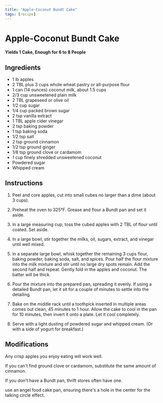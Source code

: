 ```yaml
---
title: "Apple-Coconut Bundt Cake"
tags: [recipe]
---
```


# Apple-Coconut Bundt Cake

#### Yields 1 Cake, Enough for 6 to 8 People

## Ingredients
- 1 lb apples
- 2 TBL plus 3 cups whole wheat pastry or all-purpose flour
- 1 can (14 ounces) coconut milk, about 1.5 cups
- 2/3 cup unsweetened plain milk
- 2 TBL grapeseed or olive oil
- 1/2 cup sugar
- 1/4 cup packed brown sugar
- 2 tsp vanilla extract
- 1 TBL apple cider vinegar
- 2 tsp baking powder
- 1 tsp baking soda
- 1/2 tsp salt
- 2 tsp ground cinnamon
- 1/2 tsp ground ginger
- 1/8 tsp ground clove or cardamom
- 1 cup finely shredded unsweetened coconut
- Powdered sugar
- Whipped cream

## Instructions

1. Peel and core apples, cut into small cubes no larger than a dime (about 3 cups).

2. Preheat the oven to 325°F. Grease and flour a Bundt pan and set it aside.

3. In a large measuring cup, toss the cubed apples with 2 TBL of flour until coated. Set aside.

4. In a large bowl, stir together the milks, oil, sugars, extract, and vinegar until well mixed.

5. In a separate large bowl, whisk together the remaining 3 cups flour, baking powder, baking soda, salt, and spices. Pour half the flour mixture into the milk mixture and stir until no large dry spots remain. Add the second half and repeat. Gently fold in the apples and coconut. The batter will be thick.

6. Pour the mixture into the prepared pan, spreading it evenly. If using a detailed Bundt pan, let it sit for a couple of minutes to settle into the detailing.

7. Bake on the middle rack until a toothpick inserted in multiple areas comes out clean, 45 minutes to 1 hour. Allow the cake to cool in the pan for 10 minutes, then invert it onto a plate. Let it cool completely.

8. Serve with a light dusting of powdered sugar and whipped cream. (Or with a side of yogurt for breakfast.)

## Modifications

Any crisp apples you enjoy eating will work well.

If you can't find ground clove or cardamom, substitute the same amount of cinnamon.

If you don't have a Bundt pan, thrift stores often have one. 

use an angel food cake pan, ensuring there's a hole in the center for the talking circle effect.
